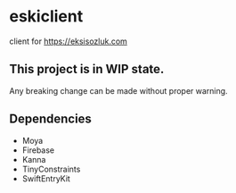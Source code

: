 # eskiclient
client for https://eksisozluk.com

## This project is in WIP state.
Any breaking change can be made without proper warning.

## Dependencies
- Moya
- Firebase
- Kanna
- TinyConstraints
- SwiftEntryKit
